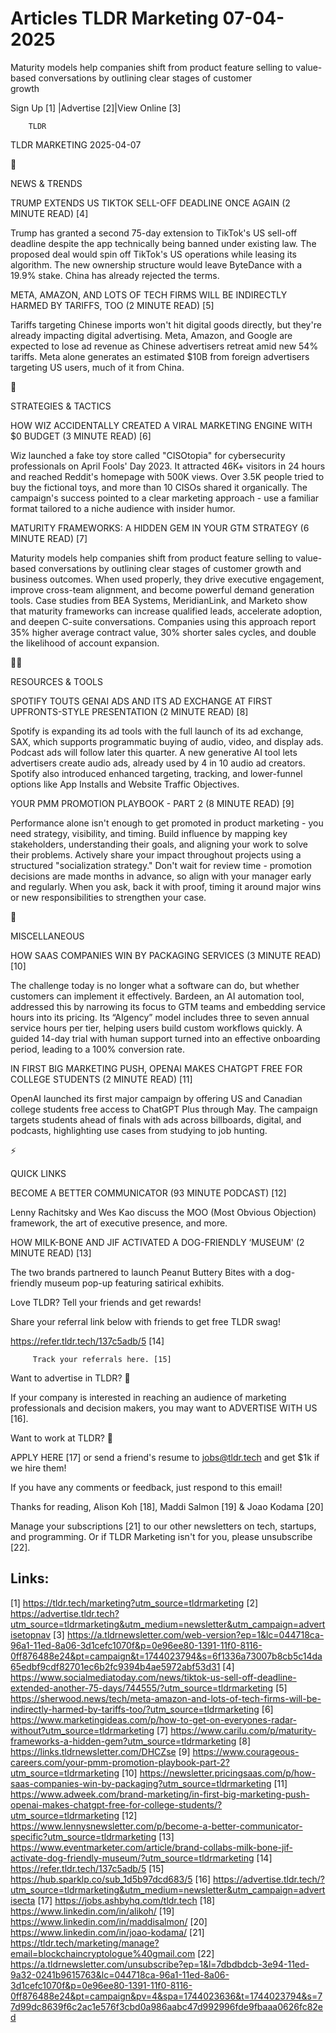 # Articles TLDR Marketing 07-04-2025

Maturity models help companies shift from product feature selling to
value-based conversations by outlining clear stages of customer
growth ‌ ‌ ‌ ‌ ‌ ‌ ‌ ‌ ‌ ‌ ‌ ‌ ‌ ‌ ‌ ‌ ‌ ‌ ‌ ‌ ‌ ‌ ‌ ‌ ‌ ‌  ‌ ‌ ‌ ‌ ‌ ‌ ‌ ‌ ‌ ‌ ‌ ‌ ‌ ‌ ‌ ‌ ‌ ‌ ‌ ‌ ‌ ‌ ‌ ‌ ‌ ‌ 


 Sign Up [1] |Advertise [2]|View Online [3] 

		TLDR 

TLDR MARKETING 2025-04-07

📱 

NEWS & TRENDS

 TRUMP EXTENDS US TIKTOK SELL-OFF DEADLINE ONCE AGAIN (2 MINUTE READ)
[4] 

 Trump has granted a second 75-day extension to TikTok's US sell-off
deadline despite the app technically being banned under existing law.
The proposed deal would spin off TikTok's US operations while leasing
its algorithm. The new ownership structure would leave ByteDance with
a 19.9% stake. China has already rejected the terms. 

 META, AMAZON, AND LOTS OF TECH FIRMS WILL BE INDIRECTLY HARMED BY
TARIFFS, TOO (2 MINUTE READ) [5] 

 Tariffs targeting Chinese imports won't hit digital goods directly,
but they're already impacting digital advertising. Meta, Amazon, and
Google are expected to lose ad revenue as Chinese advertisers retreat
amid new 54% tariffs. Meta alone generates an estimated $10B from
foreign advertisers targeting US users, much of it from China. 

🚀 

STRATEGIES & TACTICS

 HOW WIZ ACCIDENTALLY CREATED A VIRAL MARKETING ENGINE WITH $0 BUDGET
(3 MINUTE READ) [6] 

 Wiz launched a fake toy store called "CISOtopia" for cybersecurity
professionals on April Fools' Day 2023. It attracted 46K+ visitors in
24 hours and reached Reddit's homepage with 500K views. Over 3.5K
people tried to buy the fictional toys, and more than 10 CISOs shared
it organically. The campaign's success pointed to a clear marketing
approach - use a familiar format tailored to a niche audience with
insider humor. 

 MATURITY FRAMEWORKS: A HIDDEN GEM IN YOUR GTM STRATEGY (6 MINUTE
READ) [7] 

 Maturity models help companies shift from product feature selling to
value-based conversations by outlining clear stages of customer growth
and business outcomes. When used properly, they drive executive
engagement, improve cross-team alignment, and become powerful demand
generation tools. Case studies from BEA Systems, MeridianLink, and
Marketo show that maturity frameworks can increase qualified leads,
accelerate adoption, and deepen C-suite conversations. Companies using
this approach report 35% higher average contract value, 30% shorter
sales cycles, and double the likelihood of account expansion. 

🧑‍💻 

RESOURCES & TOOLS

 SPOTIFY TOUTS GENAI ADS AND ITS AD EXCHANGE AT FIRST UPFRONTS-STYLE
PRESENTATION (2 MINUTE READ) [8] 

 Spotify is expanding its ad tools with the full launch of its ad
exchange, SAX, which supports programmatic buying of audio, video, and
display ads. Podcast ads will follow later this quarter. A new
generative AI tool lets advertisers create audio ads, already used by
4 in 10 audio ad creators. Spotify also introduced enhanced targeting,
tracking, and lower-funnel options like App Installs and Website
Traffic Objectives. 

 YOUR PMM PROMOTION PLAYBOOK - PART 2 (8 MINUTE READ) [9] 

 Performance alone isn't enough to get promoted in product marketing -
you need strategy, visibility, and timing. Build influence by mapping
key stakeholders, understanding their goals, and aligning your work to
solve their problems. Actively share your impact throughout projects
using a structured "socialization strategy." Don't wait for review
time - promotion decisions are made months in advance, so align with
your manager early and regularly. When you ask, back it with proof,
timing it around major wins or new responsibilities to strengthen your
case. 

🎁 

MISCELLANEOUS

 HOW SAAS COMPANIES WIN BY PACKAGING SERVICES (3 MINUTE READ) [10] 

 The challenge today is no longer what a software can do, but whether
customers can implement it effectively. Bardeen, an AI automation
tool, addressed this by narrowing its focus to GTM teams and embedding
service hours into its pricing. Its “AIgency” model includes three
to seven annual service hours per tier, helping users build custom
workflows quickly. A guided 14-day trial with human support turned
into an effective onboarding period, leading to a 100% conversion
rate. 

 IN FIRST BIG MARKETING PUSH, OPENAI MAKES CHATGPT FREE FOR COLLEGE
STUDENTS (2 MINUTE READ) [11] 

 OpenAI launched its first major campaign by offering US and Canadian
college students free access to ChatGPT Plus through May. The campaign
targets students ahead of finals with ads across billboards, digital,
and podcasts, highlighting use cases from studying to job hunting. 

⚡ 

QUICK LINKS

 BECOME A BETTER COMMUNICATOR (93 MINUTE PODCAST) [12] 

 Lenny Rachitsky and Wes Kao discuss the MOO (Most Obvious Objection)
framework, the art of executive presence, and more. 

 HOW MILK-BONE AND JIF ACTIVATED A DOG-FRIENDLY ‘MUSEUM' (2 MINUTE
READ) [13] 

 The two brands partnered to launch Peanut Buttery Bites with a
dog-friendly museum pop-up featuring satirical exhibits. 

Love TLDR? Tell your friends and get rewards!

 Share your referral link below with friends to get free TLDR swag! 

 https://refer.tldr.tech/137c5adb/5 [14] 

		 Track your referrals here. [15] 

Want to advertise in TLDR? 📰

 If your company is interested in reaching an audience of marketing
professionals and decision makers, you may want to ADVERTISE WITH US
[16]. 

Want to work at TLDR? 💼

 APPLY HERE [17] or send a friend's resume to jobs@tldr.tech and get
$1k if we hire them! 

 If you have any comments or feedback, just respond to this email! 

Thanks for reading, 
Alison Koh [18], Maddi Salmon [19] & Joao Kodama [20] 

 Manage your subscriptions [21] to our other newsletters on tech,
startups, and programming. Or if TLDR Marketing isn't for you, please
unsubscribe [22]. 

 

Links:
------
[1] https://tldr.tech/marketing?utm_source=tldrmarketing
[2] https://advertise.tldr.tech?utm_source=tldrmarketing&utm_medium=newsletter&utm_campaign=advertisetopnav
[3] https://a.tldrnewsletter.com/web-version?ep=1&lc=044718ca-96a1-11ed-8a06-3d1cefc1070f&p=0e96ee80-1391-11f0-8116-0ff876488e24&pt=campaign&t=1744023794&s=6f1336a73007b8cb5c14da65edbf9cdf82701ec6b2fc9394b4ae5972abf53d31
[4] https://www.socialmediatoday.com/news/tiktok-us-sell-off-deadline-extended-another-75-days/744555/?utm_source=tldrmarketing
[5] https://sherwood.news/tech/meta-amazon-and-lots-of-tech-firms-will-be-indirectly-harmed-by-tariffs-too/?utm_source=tldrmarketing
[6] https://www.marketingideas.com/p/how-to-get-on-everyones-radar-without?utm_source=tldrmarketing
[7] https://www.carilu.com/p/maturity-frameworks-a-hidden-gem?utm_source=tldrmarketing
[8] https://links.tldrnewsletter.com/DHCZse
[9] https://www.courageous-careers.com/your-pmm-promotion-playbook-part-2?utm_source=tldrmarketing
[10] https://newsletter.pricingsaas.com/p/how-saas-companies-win-by-packaging?utm_source=tldrmarketing
[11] https://www.adweek.com/brand-marketing/in-first-big-marketing-push-openai-makes-chatgpt-free-for-college-students/?utm_source=tldrmarketing
[12] https://www.lennysnewsletter.com/p/become-a-better-communicator-specific?utm_source=tldrmarketing
[13] https://www.eventmarketer.com/article/brand-collabs-milk-bone-jif-activate-dog-friendly-museum/?utm_source=tldrmarketing
[14] https://refer.tldr.tech/137c5adb/5
[15] https://hub.sparklp.co/sub_1d5b97dcd683/5
[16] https://advertise.tldr.tech/?utm_source=tldrmarketing&utm_medium=newsletter&utm_campaign=advertisecta
[17] https://jobs.ashbyhq.com/tldr.tech
[18] https://www.linkedin.com/in/alikoh/
[19] https://www.linkedin.com/in/maddisalmon/
[20] https://www.linkedin.com/in/joao-kodama/
[21] https://tldr.tech/marketing/manage?email=blockchaincryptologue%40gmail.com
[22] https://a.tldrnewsletter.com/unsubscribe?ep=1&l=7dbdbdcb-3e94-11ed-9a32-0241b9615763&lc=044718ca-96a1-11ed-8a06-3d1cefc1070f&p=0e96ee80-1391-11f0-8116-0ff876488e24&pt=campaign&pv=4&spa=1744023636&t=1744023794&s=77d99dc8639f6c2ac1e576f3cbd0a986aabc47d992996fde9fbaaa0626fc82ed